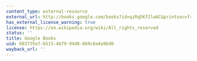 ```yaml
---
content_type: external-resource
external_url: http://books.google.com/books?id=qzRq5KfIlwAC&printsec=frontcover
has_external_license_warning: true
license: https://en.wikipedia.org/wiki/All_rights_reserved
status: ''
title: Google Books
uid: 603735e7-b515-4bf9-94d8-6b9c8a4a9bd0
wayback_url: ''
---
```

